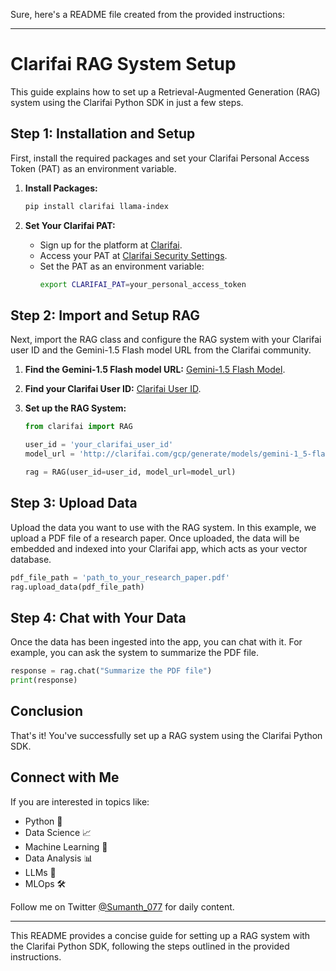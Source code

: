 Sure, here's a README file created from the provided instructions:

---

# Clarifai RAG System Setup

This guide explains how to set up a Retrieval-Augmented Generation (RAG) system using the Clarifai Python SDK in just a few steps. 

## Step 1: Installation and Setup

First, install the required packages and set your Clarifai Personal Access Token (PAT) as an environment variable.

1. **Install Packages:**
    ```bash
    pip install clarifai llama-index
    ```

2. **Set Your Clarifai PAT:**
    - Sign up for the platform at [Clarifai](https://clarifai.com).
    - Access your PAT at [Clarifai Security Settings](https://clarifai.com/settings/security).
    - Set the PAT as an environment variable:
      ```bash
      export CLARIFAI_PAT=your_personal_access_token
      ```

## Step 2: Import and Setup RAG

Next, import the RAG class and configure the RAG system with your Clarifai user ID and the Gemini-1.5 Flash model URL from the Clarifai community.

1. **Find the Gemini-1.5 Flash model URL:** [Gemini-1.5 Flash Model](http://clarifai.com/gcp/generate/models/gemini-1_5-flash).
2. **Find your Clarifai User ID:** [Clarifai User ID](https://clarifai.com/settings/security).

3. **Set up the RAG System:**
    ```python
    from clarifai import RAG

    user_id = 'your_clarifai_user_id'
    model_url = 'http://clarifai.com/gcp/generate/models/gemini-1_5-flash'

    rag = RAG(user_id=user_id, model_url=model_url)
    ```

## Step 3: Upload Data

Upload the data you want to use with the RAG system. In this example, we upload a PDF file of a research paper. Once uploaded, the data will be embedded and indexed into your Clarifai app, which acts as your vector database.

```python
pdf_file_path = 'path_to_your_research_paper.pdf'
rag.upload_data(pdf_file_path)
```

## Step 4: Chat with Your Data

Once the data has been ingested into the app, you can chat with it. For example, you can ask the system to summarize the PDF file.

```python
response = rag.chat("Summarize the PDF file")
print(response)
```

## Conclusion

That's it! You've successfully set up a RAG system using the Clarifai Python SDK.

## Connect with Me

If you are interested in topics like:
- Python 🐍
- Data Science 📈
- Machine Learning 🤖
- Data Analysis 📊
- LLMs 🧠
- MLOps 🛠

Follow me on Twitter [@Sumanth_077](https://twitter.com/Sumanth_077) for daily content.

---

This README provides a concise guide for setting up a RAG system with the Clarifai Python SDK, following the steps outlined in the provided instructions.
